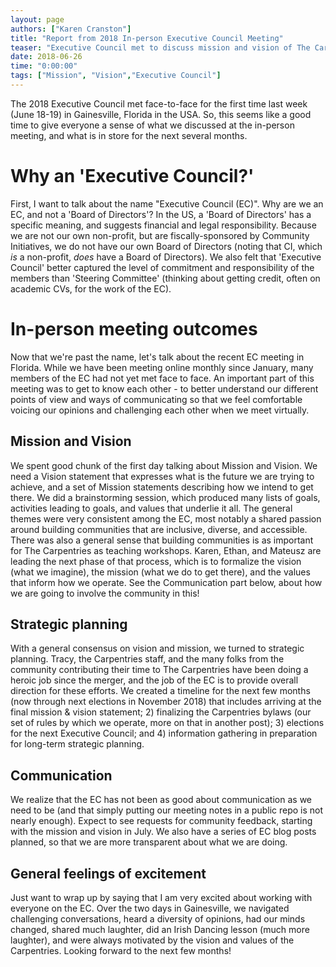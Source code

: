 ```yaml
---
layout: page
authors: ["Karen Cranston"]
title: "Report from 2018 In-person Executive Council Meeting"
teaser: "Executive Council met to discuss mission and vision of The Carpentries"
date: 2018-06-26
time: "0:00:00"
tags: ["Mission", "Vision","Executive Council"]
---
```


The 2018 Executive Council met face-to-face for the first time last week (June 18-19) in Gainesville, Florida in the USA. So, this seems like a good time to give everyone a sense of what we discussed at the in-person meeting, and what is in store for the next several months.  

# Why an 'Executive Council?'

First, I want to talk about the name "Executive Council (EC)". Why are we an EC, and not a 'Board of Directors'? In the US, a 'Board of Directors' has a specific meaning, and suggests financial and legal responsibility. Because we are not our own non-profit, but are fiscally-sponsored by Community Initiatives, we do not have our own Board of Directors (noting that CI, which _is_ a non-profit,  _does_ have a Board of Directors). We also felt that 'Executive Council' better captured the level of commitment and responsibility of the members than 'Steering Committee' (thinking about getting credit, often on academic CVs, for the work of the EC).

# In-person meeting outcomes

Now that we're past the name, let's talk about the recent EC meeting in Florida. While we have been meeting online monthly since January, many members of the EC had not yet met face to face. An important part of this meeting was to get to know each other - to better understand our different points of view and ways of communicating so that we feel comfortable voicing our opinions and challenging each other when we meet virtually.

## Mission and Vision

We spent good chunk of the first day talking about Mission and Vision. We need a Vision statement that expresses what is the future we are trying to achieve, and a set of Mission statements describing how we intend to get there. We did a brainstorming session, which produced many lists of goals, activities leading to goals, and values that underlie it all. The general themes were very consistent among the EC, most notably a shared passion around building communities that are inclusive, diverse, and accessible. There was also a general sense that building communities is as important for The Carpentries as teaching workshops. Karen, Ethan, and Mateusz are leading the next phase of that process, which is to formalize the vision (what we imagine), the mission (what we do to get there), and the values that inform how we operate. See the Communication part below, about how we are going to involve the community in this!

## Strategic planning

With a general consensus on vision and mission, we turned to strategic planning. Tracy, the Carpentries staff, and the many folks from the community contributing their time to The Carpentries have been doing a heroic job since the merger, and the job of the EC is to provide overall direction for these efforts. We created a timeline for the next few months (now through next elections in November 2018) that includes arriving at the final mission & vision statement; 2) finalizing the Carpentries bylaws (our set of rules by which we operate, more on that in another post); 3) elections for the next Executive Council; and 4) information gathering in preparation for long-term strategic planning.

## Communication

We realize that the EC has not been as good about communication as we need to be (and that simply putting our meeting notes in a public repo is not nearly enough). Expect to see requests for community feedback, starting with the mission and vision in July. We also have a series of EC blog posts planned, so that we are more transparent about what we are doing.

## General feelings of excitement

Just want to wrap up by saying that I am very excited about working with everyone on the EC. Over the two days in Gainesville, we navigated challenging conversations, heard a diversity of opinions, had our minds changed, shared much laughter, did an Irish Dancing lesson (much more laughter), and were always motivated by the vision and values of the Carpentries. Looking forward to the next few months!
